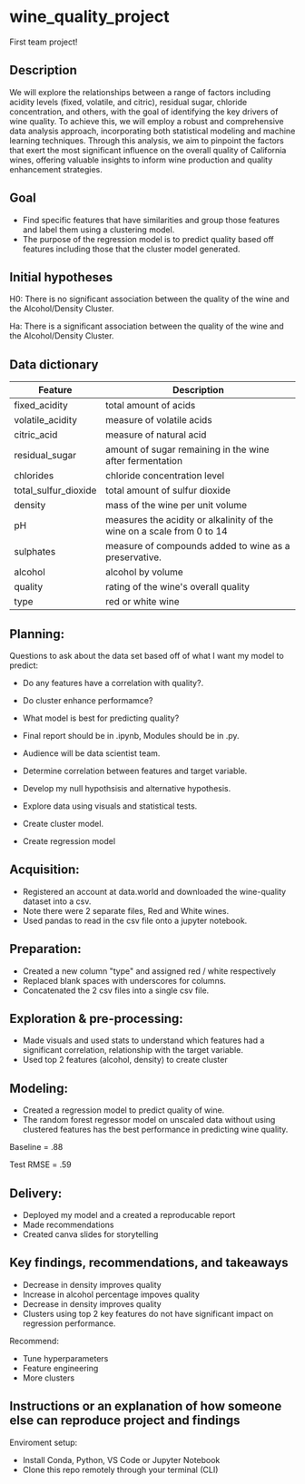 # wine_quality_project
First team project!

## Description

We will explore the relationships between a range of factors including acidity levels (fixed, volatile, and citric), residual sugar, chloride concentration, and others, with the goal of identifying the key drivers of wine quality. To achieve this, we will employ a robust and comprehensive data analysis approach, incorporating both statistical modeling and machine learning techniques. Through this analysis, we aim to pinpoint the factors that exert the most significant influence on the overall quality of California wines, offering valuable insights to inform wine production and quality enhancement strategies.

## Goal

* Find specific features that have similarities and group those features and label them using a clustering model.
* The purpose of the regression model is to predict quality based off features including those that the cluster model generated.

## Initial hypotheses

H0: There is no significant association between the quality of the wine and the Alcohol/Density Cluster.

Ha: There is a significant association between the quality of the wine and the Alcohol/Density Cluster.

## Data dictionary

| Feature               | Description                                                            |
| --------------------- | -----------------------------------------------------------------------|
|fixed_acidity          | total amount of acids                                                  |
|volatile_acidity       | measure of volatile acids                                              |
|citric_acid            | measure of natural acid                                                |
|residual_sugar         | amount of sugar remaining in the wine after fermentation               |
|chlorides              | chloride concentration level                                           |
|total_sulfur_dioxide   | total amount of sulfur dioxide                                         |
|density                | mass of the wine per unit volume                                       |
|pH                     | measures the acidity or alkalinity of the wine on a scale from 0 to 14 |
|sulphates              | measure of compounds added to wine as a preservative.                  |
|alcohol                | alcohol by volume                                                      |
|quality                | rating of the wine's overall quality                                   |
|type                   | red or white wine                                                     |


## Planning:
Questions to ask about the data set based off of what I want my model to predict: 
- Do any features have a correlation with quality?. 
- Do cluster enhance performamce?
- What model is best for predicting quality?

- Final report should be in .ipynb, Modules should be in .py.
- Audience will be data scientist team.
- Determine correlation between features and target variable.
- Develop my null hypothsisis and alternative hypothesis.
- Explore data using visuals and statistical tests.
- Create cluster model.
- Create regression model
  
## Acquisition:
- Registered an account at data.world and downloaded the wine-quality dataset into a csv.
- Note there were 2 separate files, Red and White wines. 
- Used pandas to read in the csv file onto a jupyter notebook.

## Preparation:
- Created a new column "type" and assigned red / white respectively
- Replaced blank spaces with underscores for columns.
- Concatenated the 2 csv files into a single csv file. 

## Exploration & pre-processing:
- Made visuals and used stats to understand which features had a significant correlation, relationship with the target variable.
- Used top 2 features (alcohol, density) to create cluster

## Modeling:
- Created a regression model to predict quality of wine.
- The random forest regressor model on unscaled data without using clustered features has the best performance in predicting wine quality.  

Baseline = .88

Test RMSE = .59

## Delivery:
- Deployed my model and a created a reproducable report
- Made recommendations
- Created canva slides for storytelling

## Key findings, recommendations, and takeaways
- Decrease in density improves quality
- Increase in alcohol percentage impoves quality
- Decrease in density improves quality
- Clusters using top 2 key features do not have significant impact on regression performance.

Recommend: 
- Tune hyperparameters
- Feature engineering
- More clusters

## Instructions or an explanation of how someone else can reproduce project and findings

Enviroment setup: 
- Install Conda, Python, VS Code or Jupyter Notebook
- Clone this repo remotely through your terminal (CLI)
